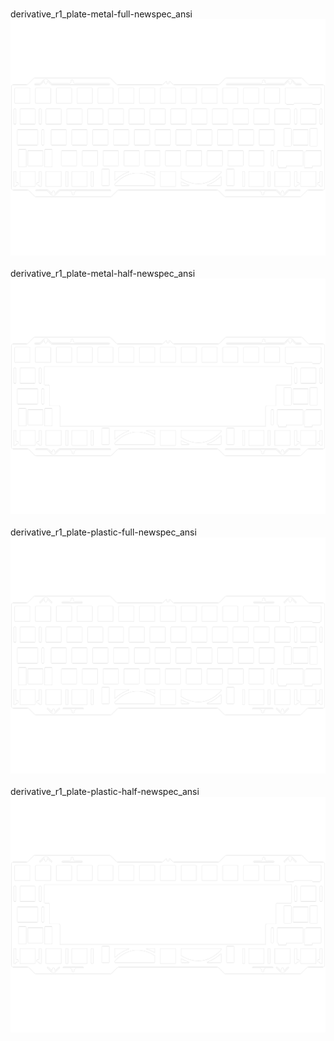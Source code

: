 <br/>derivative_r1_plate-metal-full-newspec_ansi<br/>![image](./derivative_r1_plate-metal-full-newspec_ansi.png)<br/>
<br/>derivative_r1_plate-metal-half-newspec_ansi<br/>![image](./derivative_r1_plate-metal-half-newspec_ansi.png)<br/>
<br/>derivative_r1_plate-plastic-full-newspec_ansi<br/>![image](./derivative_r1_plate-plastic-full-newspec_ansi.png)<br/>
<br/>derivative_r1_plate-plastic-half-newspec_ansi<br/>![image](./derivative_r1_plate-plastic-half-newspec_ansi.png)<br/>
